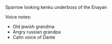 Sparrow looking kenku underboss of the Enayan

Voice notes:
- Old jewish grandma
- Angry russian grandpa
- Calm voice of Dante
